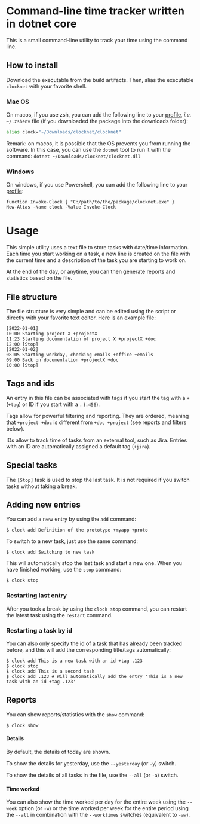 # Command-line time tracker written in dotnet core

This is a small command-line utility to track your time using the command line.

## How to install

Download the executable from the build artifacts. Then, alias the executable `clocknet` with your favorite shell.

### Mac OS

On macos, if you use zsh, you can add the following line to your [profile](https://www.gnu.org/software/bash/manual/html_node/Bash-Startup-Files.html), _i.e._ `~/.zshenv` file (if you downloaded the package into the downloads folder):

```zsh
alias clock="~/Downloads/clocknet/clocknet"
```

Remark: on macos, it is possible that the OS prevents you from running the software. In this case, you can use the `dotnet` tool to run it with the command: `dotnet ~/Downloads/clocknet/clocknet.dll`

### Windows

On windows, if you use Powershell, you can add the following line to your [profile](https://learn.microsoft.com/en-us/powershell/module/microsoft.powershell.core/about/about_profiles?view=powershell-7.2):

```pwsh
function Invoke-Clock { "C:/path/to/the/package/clocknet.exe" }
New-Alias -Name clock -Value Invoke-Clock
```

# Usage

This simple utility uses a text file to store tasks with date/time information. Each time you start working on a task, a new line is created on the file with the current time and a description of the task you are starting to work on.

At the end of the day, or anytime, you can then generate reports and statistics based on the file.

## File structure

The file structure is very simple and can be edited using the script or directly with your favorite text editor.
Here is an example file:

```
[2022-01-01]
10:00 Starting project X +projectX
11:23 Starting documentation of project X +projectX +doc
12:00 [Stop]
[2022-01-02]
08:05 Starting workday, checking emails +office +emails
09:00 Back on documentation +projectX +doc
10:00 [Stop]
```

## Tags and ids

An entry in this file can be associated with tags if you start the tag with a `+` (`+tag`) or ID if you start with a `.` (`.456`). 

Tags allow for powerful filtering and reporting. They are ordered, meaning that `+project +doc` is different from `+doc +project` (see reports and filters below).

IDs allow to track time of tasks from an external tool, such as Jira. Entries with an ID are automatically assigned a default tag (`+jira`).

## Special tasks

The `[Stop]` task is used to stop the last task. It is not required if you switch tasks without taking a break.

## Adding new entries

You can add a new entry by using the `add` command:

```
$ clock add Definition of the prototype +myapp +proto
```

To switch to a new task, just use the same command:

```
$ clock add Switching to new task
```

This will automatically stop the last task and start a new one. When you have finished working, use the `stop` command:

```
$ clock stop
```

### Restarting last entry

After you took a break by using the `clock stop` command, you can restart the latest task using the `restart` command.

### Restarting a task by id

You can also only specify the id of a task that has already been tracked before, and this will add the corresponding title/tags automatically:

```
$ clock add This is a new task with an id +tag .123
$ clock stop
$ clock add This is a second task
$ clock add .123 # Will automatically add the entry 'This is a new task with an id +tag .123'
```

## Reports

You can show reports/statistics with the `show` command:

```
$ clock show
```

#### Details

By default, the details of today are shown.

To show the details for yesterday, use the `--yesterday` (or `-y`) switch. 

To show the details of all tasks in the file, use the `--all` (or `-a`) switch.

#### Time worked

You can also show the time worked per day for the entire week using the `--week` option (or `-w`) or the time worked per week for the entire period using the `--all` in combination with the `--worktimes` switches (equivalent to `-aw`).